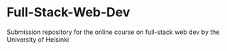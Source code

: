 # Full-Stack-Web-Dev
Submission repository for the online course on full-stack web dev by the University of Helsinki
